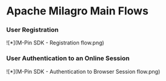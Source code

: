 # Apache Milagro Main Flows

### User Registration
![*](M-Pin SDK - Registration flow.png)

### User Authentication to an Online Session
![*](M-Pin SDK - Authentication to Browser Session flow.png)
